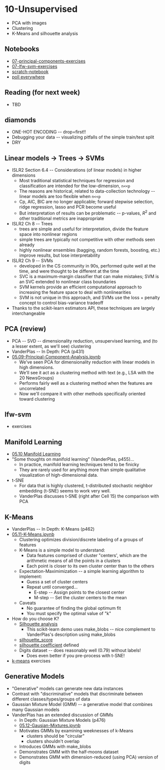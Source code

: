 
# 10-Unsupervised

* PCA with images
* Clustering
* K-Means and silhouette analysis

## Notebooks

* [07-principal-components-exercises](https://colab.research.google.com/drive/1KPXIhCoPorVjtXIYLGt7m-ZAcHM8FK7X)
* [07-lfw-svm-exercises](https://colab.research.google.com/drive/12ihADKzQ3wAD5iRH9S0aBcLb4cahLsVT)
* [scratch-notebook](https://colab.research.google.com/drive/1H4sj-XdST_PqBXQTrkutsamSFrOs2wNG)
* [poll everywhere](https://pollev.com/pbogden) 

## Reading (for next week)

* TBD

## diamonds

* ONE-HOT ENCODING -- drop=first!!
* Debugging your data -- visualizing pitfalls of the simple train/test split
* DRY

## Linear models -> Trees -> SVMs

* ISLR2 Section 6.4 -- Considerations (of linear models) in higher dimensions
  * Most traditional statistical techniques for regression and classification are intended for the low-dimension, `n<<p`
  * The reasons are historical, related to data-collection technology -- linear models are too flexible when `n<<p`
  * Cp, AIC, BIC are no longer applicable; forward stepwise selection, ridge regression, lasso and PCR become useful
  * But interpretation of results can be problematic -- p-values, $R^2$ and other traditional metrics are inappropriate
* ISLR2 Ch 8 -- Trees
  * trees are simple and useful for interpretation, divide the feature space into nonlinear regions
  * simple trees are typically not competitive with other methods seen already
  * highly nonlinear ensembles (bagging, random forests, boosting, etc.) improve results, but lose interpretability
* ISLR2 Ch 9 -- SVMs
  * developed in the CS community in 90s, performed quite well at the time, and were thought to be different at the time
  * SVC is a maximum-margin classifier that can make mistakes; SVM is an SVC extended to nonlinear class boundaries
  * SVM kernels provide an efficient computational approach to increasing the feature space to deal with nonlinearities
  * SVM is not unique in this approach, and SVMs use the loss + penalty concept to control bias-variance tradeoff
* Thanks to the scikit-learn estimators API, these techniques are largely interchangeable

## PCA (review)

* PCA -- SVD -- dimensionality reduction, unsupervised learning, and (to a lesser extent, as we'll see) clustering
* VanderPlas -- In Depth: PCA (p431)
* [05.09-Principal-Component-Analysis.ipynb](https://github.com/jakevdp/PythonDataScienceHandbook/blob/master/notebooks/05.09-Principal-Component-Analysis.ipynb)
  * We've seen PCA for dimensionality reduction with linear models in high dimensions.
  * We'll see it act as a clustering method with text (e.g., LSA with the 20 NewsGroups)
  * Performs fairly well as a clustering method when the features are uncorrelated
  * Now we'll compare it with other methods specifically oriented toward clustering

## lfw-svm

* exercises

## Manifold Learning

* [05.10 Manifold Learning](https://github.com/jakevdp/PythonDataScienceHandbook/blob/master/notebooks/05.10-Manifold-Learning.ipynb)
* "Some thoughts on manifold learning" (VanderPlas, p455)...
  * In practice, manifold learning techniques tend to be finicky
  * They are rarely used for anything more than simple qualitative visualization of high-dimensional data.
* t-SNE
  * For data that is highly clustered, t-distributed stochastic neighbor embedding (t-SNE) seems to work very well.
  * VanderPlas discusses t-SNE (right after Cell 15) the comparison with PCA

## K-Means

* VanderPlas -- In Depth: K-Means (p462)
* [05.11-K-Means.ipynb](https://github.com/jakevdp/PythonDataScienceHandbook/blob/master/notebooks/05.11-K-Means.ipynb)
  * Clustering optimizes division/discrete labeling of a groups of features
  * K-Means is a simple model to understand:
    * Data features comprised of cluster "centers', which are the arithmetic means of all the points in a clusters
    * Each point is closer to its own cluster center than to the others
  * Expectation-Maximimization -- a simple learning algorithm to implement:
    * Guess a set of cluster centers
    * Repeat until converged...
      * E-step -- Assign points to the closest center
      * M-step -- Set the cluster centers to the mean
  * Caveats
    * No guarantee of finding the global optimum fit
    * You must specify the optimal value of "k" 
* How do you choose K?
  * [Silhouette analysis](https://scikit-learn.org/stable/auto_examples/cluster/plot_kmeans_silhouette_analysis.html)
    * This scikit-learn demo uses make_blobs -- nice complement to VanderPlas's description using make_blobs
  * [silhouette_score](https://scikit-learn.org/stable/modules/generated/sklearn.metrics.silhouette_score.html)
  * [silhouette coefficient](https://scikit-learn.org/stable/modules/clustering.html#silhouette-coefficient) defined
  * Digits dataset -- does reasonably well (0.79) without labels!
    * Does even better if you pre-process with t-SNE!
* [k-means](k-means) exercises

## Generative Models

* "Generative" models can generate new data instances
* Contrast with "discriminative" models that discriminate between different classes/types/groups of data
* Gaussian Mixture Model (GMM) -- a generative model that combines many Gaussian models
* VanderPlas has an extended discussion of GMMs
  * In Depth: Gaussian Mixture Models (p476)
  * [05.12-Gausian-Mixtures.ipynb](https://github.com/jakevdp/PythonDataScienceHandbook/blob/master/notebooks/05.12-Gaussian-Mixtures.ipynb)
  * Motivates GMMs by examining weeknesses of k-Means
    * clusters should be "circular"
    * clusters shouldn't overlap
  * Introduces GMMs with make_blobs
  * Demonstrates GMM with the half-moons dataset
  * Demonstrates GMM with dimension-reduced (using PCA) version of digits

